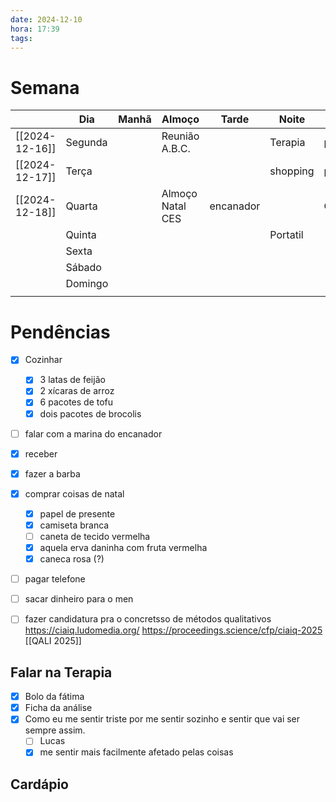 ```yaml
---
date: 2024-12-10
hora: 17:39
tags:
---
```

# Semana
|                | **Dia** | Manhã | Almoço           | Tarde     | Noite    |        |
| -------------- | ------- | ----- | ---------------- | --------- | -------- | ------ |
| [[2024-12-16]] | Segunda |       | Reunião A.B.C.   |           | Terapia  | perna  |
| [[2024-12-17]] | Terça   |       |                  |           | shopping | peito  |
| [[2024-12-18]] | Quarta  |       | Almoço Natal CES | encanador |          | Costas |
|                | Quinta  |       |                  |           | Portatil |        |
|                | Sexta   |       |                  |           |          |        |
|                | Sábado  |       |                  |           |          |        |
|                | Domingo |       |                  |           |          |        |
|                |         |       |                  |           |          |        |

# Pendências
- [x] Cozinhar
	- [x] 3 latas de feijão
	- [x] 2 xícaras de arroz
	- [x] 6 pacotes de tofu
	- [x] dois pacotes de brocolis
- [ ] falar com a marina do encanador
- [x] receber
- [x] fazer a barba
- [x] comprar coisas de natal
	- [x] papel de presente
	- [x] camiseta branca
	- [ ] caneta de tecido vermelha
	- [x] aquela erva daninha com fruta vermelha
	- [x] caneca rosa (?)
- [ ] pagar telefone
- [ ] sacar dinheiro para o men
- [ ] fazer candidatura pra o concretsso de métodos qualitativos https://ciaiq.ludomedia.org/ https://proceedings.science/cfp/ciaiq-2025 [[QALI 2025]]


## Falar na Terapia
- [x] Bolo da fátima
- [x] Ficha da análise
- [x] Como eu me sentir triste por me sentir sozinho e sentir que vai ser sempre assim. 
	- [ ] Lucas
	- [x] me sentir mais facilmente afetado pelas coisas

## Cardápio





